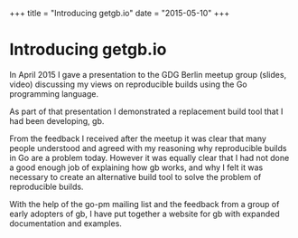 +++
title = "Introducing getgb.io"
date = "2015-05-10"
+++

# Introducing getgb.io

In April 2015 I gave a presentation to the GDG Berlin meetup group (slides, video) discussing my views on reproducible builds using the Go programming language.

As part of that presentation I demonstrated a replacement build tool that I had been developing, gb.

From the feedback I received after the meetup it was clear that many people understood and agreed with my reasoning why reproducible builds in Go are a problem today. However it was equally clear that I had not done a good enough job of explaining how gb works, and why I felt it was necessary to create an alternative build tool to solve the problem of reproducible builds.

With the help of the go-pm mailing list and the feedback from a group of early adopters of gb, I have put together a website for gb with expanded documentation and examples.

